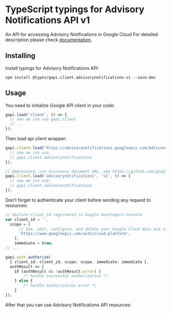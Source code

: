 # TypeScript typings for Advisory Notifications API v1

An API for accessing Advisory Notifications in Google Cloud
For detailed description please check [documentation](https://cloud.google.com/advisory-notifications).

## Installing

Install typings for Advisory Notifications API:

```
npm install @types/gapi.client.advisorynotifications-v1 --save-dev
```

## Usage

You need to initialize Google API client in your code:

```typescript
gapi.load('client', () => {
  // now we can use gapi.client
  // ...
});
```

Then load api client wrapper:

```typescript
gapi.client.load('https://advisorynotifications.googleapis.com/$discovery/rest?version=v1', () => {
  // now we can use:
  // gapi.client.advisorynotifications
});
```

```typescript
// Deprecated, use discovery document URL, see https://github.com/google/google-api-javascript-client/blob/master/docs/reference.md#----gapiclientloadname----version----callback--
gapi.client.load('advisorynotifications', 'v1', () => {
  // now we can use:
  // gapi.client.advisorynotifications
});
```

Don't forget to authenticate your client before sending any request to resources:

```typescript
// declare client_id registered in Google Developers Console
var client_id = '',
  scope = [
      // See, edit, configure, and delete your Google Cloud data and see the email address for your Google Account.
      'https://www.googleapis.com/auth/cloud-platform',
    ],
    immediate = true;
// ...

gapi.auth.authorize(
  { client_id: client_id, scope: scope, immediate: immediate },
  authResult => {
    if (authResult && !authResult.error) {
        /* handle successful authorization */
    } else {
        /* handle authorization error */
    }
});
```

After that you can use Advisory Notifications API resources: <!-- TODO: make this work for multiple namespaces -->

```typescript
```
